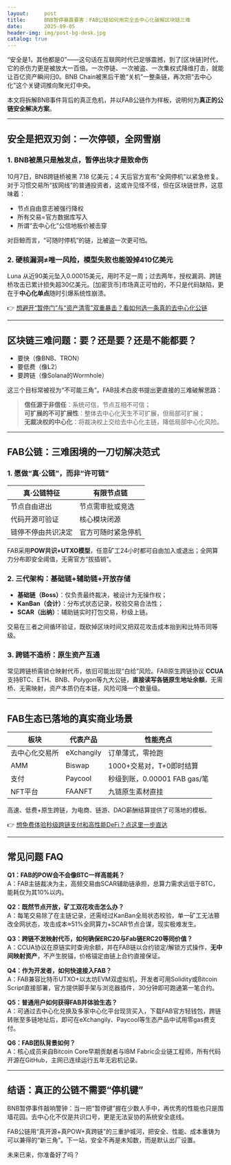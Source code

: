 ```yaml
---
layout:     post
title:      BNB暂停暴露要害：FAB公链如何用完全去中心化破解区块链三难
date:       2025-09-05
header-img: img/post-bg-desk.jpg
catalog: true
---
```


“安全是1，其他都是0”——这句话在互联网时代已足够震撼，到了[区块链]时代，它的杀伤力更是被放大一百倍。一次停链、一次被盗、一次集权式降维打击，就能让百亿资产瞬间归0。BNB Chain被黑后干脆“关机”一整条链，再次把“去中心化”这个关键词推向聚光灯中央。

本文将拆解BNB事件背后的真正危机，并以FAB公链作为样板，说明何为**真正的公链安全解决方案**。

---

## 安全是把双刃剑：一次停顿，全网雪崩

### 1. BNB被黑只是触发点，暂停出块才是致命伤

10月7日，BNB跨链桥被黑 7.18 亿美元；4 天后官方宣布“全网停机”以紧急修复。对于习惯交易所“拔网线”的普通投资者，这或许见怪不怪，但在区块链世界，这意味着：

- 节点自由意志被强行降权  
- 所有交易=官方数据库写入  
- 所谓“去中心化”公信地板价被击穿  

对巨鲸而言，“可随时停机”的链，比被盗一次更可怕。

### 2. 硬核漏洞≠唯一风险，模型失败也能毁掉410亿美元

Luna 从近90美元坠入0.00015美元，用时不足一周；过去两年，授权漏洞、跨链桥攻击已累计损失超30亿美元。[加密货币]市场真正可怕的，不只是代码缺陷，更在于**中心化单点**随时引爆系统性崩溃。

👉 [想避开“暂停门”与“资产清零”双重暴击？看如何选一条真的去中心化公链](https://okxdog.com/)

---

## 区块链三难问题：要？还是要？还是不能都要？

- 要快（像BNB、TRON）  
- 要低费（像L2）  
- 要跨链（像Solana的Wormhole）  

这三个目标常被视为“不可能三角”。FAB技术白皮书提出更直接的三难破解思路：

> **信任源于非信任**：系统可信，节点互相不可信；  
> **可扩展的不可扩展性**：整体去中心化天生不可扩展，但局部可扩展；  
> **无裁决权的中心化**：将裁决权上交给去中心化主链，降低局部中心化风险。  

---

## FAB公链：三难困境的一刀切解决范式

### 1. 愿做“真·公链”，而非“许可链”

| 真·公链特征 | 有限节点链 |
| --- | --- |
| 节点自由进出 | 节点需审批或竞选 |
| 代码开源可验证 | 核心模块闭源 |
| 链停不停由共识决定 | 官方可随时紧急停机 |

FAB采用**POW共识+UTXO模型**，任意矿工24小时都可自由加入或退出；全网算力分布即安全阈值，无需官方“拔插销”。

### 2. 三代架构：基础链+辅助链+开放存储

- **基础链（Boss）**：仅负责最终裁决，被设计为无操作权；  
- **KanBan（会计）**：分布式状态记录，校验交易合法性；  
- **SCAR（出纳）**：辅助链实时打包交易，秒级上链。  

交易在三者之间循环验证，既砍掉区块时间又把双花攻击成本抬到和比特币同等级。

### 3. 跨链不造桥：原生资产互通

常见跨链桥需锁仓映射代币，依旧可能出现“白给”风险。FAB原生跨链协议 **CCUA** 支持BTC、ETH、BNB、Polygon等九大公链，**直接读写各链原生地址余额**，无需桥、无需映射，资产本质仍在本链，风险可降一个数量级。

---

## FAB生态已落地的真实商业场景

| 板块 | 代表产品 | 性能亮点 |
| --- | --- | --- |
| 去中心化交易所 | eXchangily | 订单薄式，零抢跑 |
| AMM | Biswap | 1000+交易对，T+0即时结算 |
| 支付 | Paycool | 秒级到账，0.00001 FAB gas/笔 |
| NFT平台 | FAANFT | 九链原生素材直挂 |

高速、低费+原生跨链，为电商、链游、DAO薪酬结算提供了可落地的模板。

👉 [想免费体验秒级跨链支付和高性能DeFi？点这里一步直达](https://okxdog.com/)

---

## 常见问题 FAQ

**Q1：FAB的POW会不会像BTC一样高能耗？**  
A：FAB主链裁决为主，高频交易由SCAR辅助链承担，总算力需求远低于BTC，能耗仅为其10%以内。

**Q2：既然节点开放，矿工双花攻击怎么办？**  
A：每笔交易除了在主链记录，还需经过KanBan全局状态校验，单一矿工无法篡改全网状态，攻击成本≈51%全网算力+SCAR节点合谋，现实极难发生。

**Q3：跨链不发映射代币，如何确保ERC20与Fab链ERC20等同价值？**  
A：CCUA协议在原链实时查询余额，并在FAB链以合约锁定/解锁方式操作，**无中间映射资产**，不产生脱锚，价格锚定由链上合约直接保证。

**Q4：作为开发者，如何快速接入FAB？**  
A：FAB兼容比特币UTXO+以太坊EVM双虚拟机，开发者可用Solidity或Bitcoin Script直接部署，官方提供脚手架与浏览器插件，30分钟即可跑通第一笔合约。

**Q5：普通用户如何获得FAB并体验生态？**  
A：可通过去中心化兑换及多家中心化平台现货买入，下载FAB官方轻钱包，跨链转账至多链地址后，即可在eXchangily、Paycool等生态产品中试用零gas费支付。

**Q6：FAB团队背景如何？**  
A：核心成员来自Bitcoin Core早期贡献者与IBM Fabric企业链工程师，所有代码开源在GitHub，主网已连续运行五年无宕机记录。

---

## 结语：真正的公链不需要“停机键”

BNB暂停事件敲响警钟：当一把“暂停键”握在少数人手中，再优秀的性能也只是围墙花园。去中心化不仅是共识口号，更是无法妥协的系统安全底线。

FAB公链用“真开源+真POW+真跨链”的三重护城河，把安全、性能、成本重铸为可以兼得的“新三角”。下一站，安全不再是未知数，而是默认出厂设置。

未来已来，你准备好了吗？